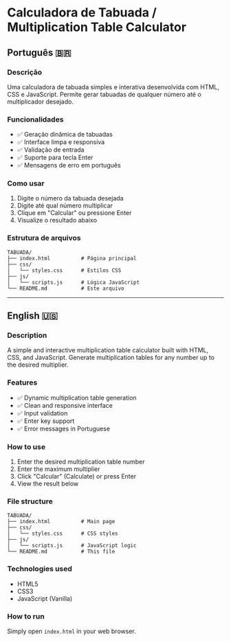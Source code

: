 # Calculadora de Tabuada / Multiplication Table Calculator

## Português 🇧🇷

### Descrição
Uma calculadora de tabuada simples e interativa desenvolvida com HTML, CSS e JavaScript. Permite gerar tabuadas de qualquer número até o multiplicador desejado.

### Funcionalidades
- ✅ Geração dinâmica de tabuadas
- ✅ Interface limpa e responsiva
- ✅ Validação de entrada
- ✅ Suporte para tecla Enter
- ✅ Mensagens de erro em português

### Como usar
1. Digite o número da tabuada desejada
2. Digite até qual número multiplicar
3. Clique em "Calcular" ou pressione Enter
4. Visualize o resultado abaixo

### Estrutura de arquivos
```
TABUADA/
├── index.html          # Página principal
├── css/
│   └── styles.css      # Estilos CSS
├── js/
│   └── scripts.js      # Lógica JavaScript
└── README.md           # Este arquivo
```

---

## English 🇺🇸

### Description
A simple and interactive multiplication table calculator built with HTML, CSS, and JavaScript. Generate multiplication tables for any number up to the desired multiplier.

### Features
- ✅ Dynamic multiplication table generation
- ✅ Clean and responsive interface
- ✅ Input validation
- ✅ Enter key support
- ✅ Error messages in Portuguese

### How to use
1. Enter the desired multiplication table number
2. Enter the maximum multiplier
3. Click "Calcular" (Calculate) or press Enter
4. View the result below

### File structure
```
TABUADA/
├── index.html          # Main page
├── css/
│   └── styles.css      # CSS styles
├── js/
│   └── scripts.js      # JavaScript logic
└── README.md           # This file
```

### Technologies used
- HTML5
- CSS3
- JavaScript (Vanilla)

### How to run
Simply open `index.html` in your web browser.
